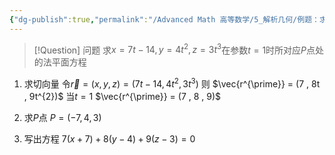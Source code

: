```yaml
---
{"dg-publish":true,"permalink":"/Advanced Math 高等数学/5_解析几何/例题：求法平面、切线方程或切平面、法线方程/","tags":["例题","微积分","解析几何"]}
---
```



> [!Question] 问题
> 求$x = 7t - 14 , y = 4t^{2} ,  z = 3t^{3}$在参数$t = 1$时所对应$P$点处的法平面方程

1. 求切向量
令$\vec{r} = (x , y , z) = (7t - 14 , 4t^{2} , 3t^{3})$
则
$\vec{r^{\prime}} = (7 , 8t , 9t^{2})$
当$t = 1$
$\vec{r^{\prime}} = (7 , 8 , 9)$

2. 求$P$点
$P = (-7 , 4 , 3)$

2. 写出方程
$7(x + 7) + 8(y - 4) + 9(z - 3) = 0$